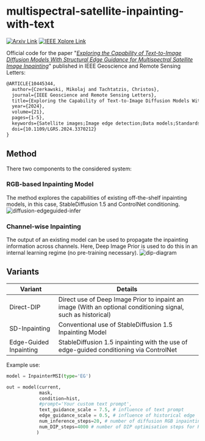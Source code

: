 # multispectral-satellite-inpainting-with-text
<a href="https://arxiv.org/abs/2311.03008/" class="text-decoration-none site-link"><img alt="Arxiv Link" src="https://img.shields.io/badge/Open_Access-arxiv:2311.03008-b31b1b"></a> <a href="https://ieeexplore.ieee.org/document/10445344" class="text-decoration-none site-link"><img alt="IEEE Xplore Link" src="https://img.shields.io/badge/Access-IEEE-00629B"></a>

Official code for the paper "[*Exploring the Capability of Text-to-Image Diffusion Models With Structural Edge Guidance for Multispectral Satellite Image Inpainting*](https://ieeexplore.ieee.org/document/10445344/)" published in IEEE Geoscience and Remote Sensing Letters:
```latex
@ARTICLE{10445344,
  author={Czerkawski, Mikolaj and Tachtatzis, Christos},
  journal={IEEE Geoscience and Remote Sensing Letters}, 
  title={Exploring the Capability of Text-to-Image Diffusion Models With Structural Edge Guidance for Multispectral Satellite Image Inpainting}, 
  year={2024},
  volume={21},
  pages={1-5},
  keywords={Satellite images;Image edge detection;Data models;Standards;Noise reduction;Task analysis;Process control;Generative models;image completion;image inpainting},
  doi={10.1109/LGRS.2024.3370212}
}
```

## Method
There two components to the considered system:

### RGB-based Inpainting Model
The method explores the capabilities of existing off-the-shelf inpainting models, in this case, StableDiffusion 1.5 and ControlNet conditioning.
![diffusion-edgeguided-infer](https://github.com/mikonvergence/inpainting-multispectral-satellite-with-text/assets/13435425/61ed57a0-f9fb-4555-ade5-ba546e0a33ef)


### Channel-wise Inpainting
The output of an existing model can be used to propagate the inpainting information across channels. Here, Deep Image Prior is used to do this in an internal learning regime (no pre-training necessary).
![dip-diagram](https://github.com/mikonvergence/inpainting-multispectral-satellite-with-text/assets/13435425/55f11f26-5477-4007-a678-b17a155b29cd)

## Variants

| Variant | Details |
| ------- | ------- |
| Direct-DIP | Direct use of Deep Image Prior to inpaint an image (With an optional conditioning signal, such as historical) |
| SD-Inpainting | Conventional use of StableDiffusion 1.5 Inpainting Model |
| Edge-Guided Inpainting | StableDiffusion 1.5 inpainting with the use of edge-guided conditioning via ControlNet |

Example use:
```python
model = InpainterMSI(type='EG')

out = model(current,
            mask,
            condition=hist,
            #prompt='Your custom text prompt',
            text_guidance_scale = 7.5, # influence of text prompt
            edge_guidance_scale = 0.5, # influence of historical edge
            num_inference_steps=20, # number of diffusion RGB inpainting steps
            num_DIP_steps=4000 # number of DIP optimisation steps for RGB-to-MSI
           )
```
